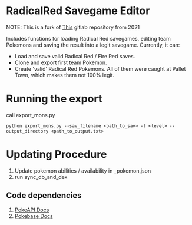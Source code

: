 
# RadicalRed Savegame Editor

NOTE: This is a fork of [This](https://gitlab.com/old22/radicalred-savegame-editor) gitlab repository from 2021

Includes functions for loading Radical Red
savegames, editing team Pokemons and saving
the result into a legit savegame. Currently, it can:

* Load and save valid Radical Red / Fire Red saves.
* Clone and export first team Pokemon.
* Create 'valid' Radical Red Pokemons. All of them
  were caught at Pallet Town, which makes them not
  100% legit.
# Running the export
call export_mons.py
```
python export_mons.py --sav_filename <path_to_sav> -l <level> --output_directory <path_to_output.txt> 
```
# Updating Procedure

1. Update pokemon abilities / availability in _pokemon.json
2. run sync_db_and_dex

## Code dependencies

1. [PokeAPI Docs](https://pokeapi.co/docs/v2)
2. [Pokebase Docs](https://github.com/PokeAPI/pokebase)
